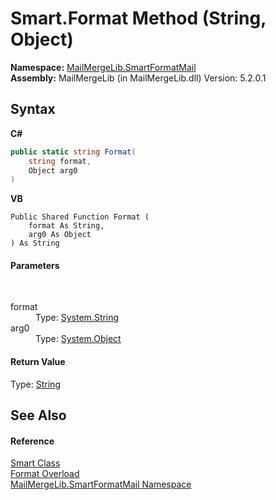 # Smart.Format Method (String, Object)
 

**Namespace:**&nbsp;<a href="88cfadde-a921-7a6c-1e84-2ad3bb604d31">MailMergeLib.SmartFormatMail</a><br />**Assembly:**&nbsp;MailMergeLib (in MailMergeLib.dll) Version: 5.2.0.1

## Syntax

**C#**<br />
``` C#
public static string Format(
	string format,
	Object arg0
)
```

**VB**<br />
``` VB
Public Shared Function Format ( 
	format As String,
	arg0 As Object
) As String
```


#### Parameters
&nbsp;<dl><dt>format</dt><dd>Type: <a href="http://msdn2.microsoft.com/en-us/library/s1wwdcbf" target="_blank">System.String</a><br /></dd><dt>arg0</dt><dd>Type: <a href="http://msdn2.microsoft.com/en-us/library/e5kfa45b" target="_blank">System.Object</a><br /></dd></dl>

#### Return Value
Type: <a href="http://msdn2.microsoft.com/en-us/library/s1wwdcbf" target="_blank">String</a>

## See Also


#### Reference
<a href="5f70604b-6ef1-6b40-65cf-9f0735e2c7b7">Smart Class</a><br /><a href="18737cb2-43a2-c795-f42a-67f8a4186437">Format Overload</a><br /><a href="88cfadde-a921-7a6c-1e84-2ad3bb604d31">MailMergeLib.SmartFormatMail Namespace</a><br />